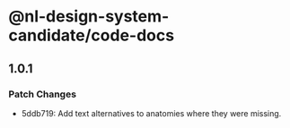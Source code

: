 # @nl-design-system-candidate/code-docs

## 1.0.1

### Patch Changes

- 5ddb719: Add text alternatives to anatomies where they were missing.
